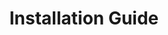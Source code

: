 ---
categories: ["POTD"]
tags: ["docs"] 
title: "Installation Guide"
linkTitle: "Installation Guide"
weight: 2
description: >
  Words
---